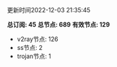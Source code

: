 更新时间2022-12-03 21:35:45

**总订阅: 45**
**总节点: 689**
**有效节点: 129**
- v2ray节点: 126
- ss节点: 2
- trojan节点: 1
